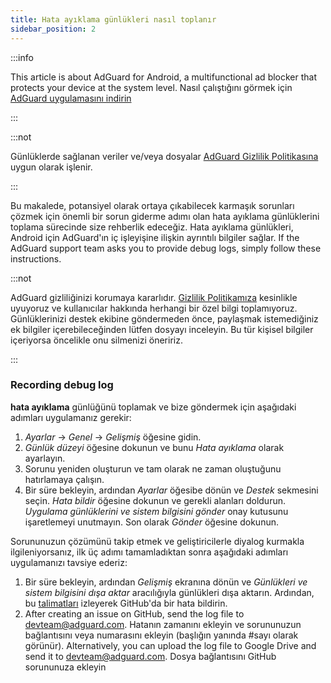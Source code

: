 ```yaml
---
title: Hata ayıklama günlükleri nasıl toplanır
sidebar_position: 2
---
```


:::info

This article is about AdGuard for Android, a multifunctional ad blocker that protects your device at the system level. Nasıl çalıştığını görmek için [AdGuard uygulamasını indirin](https://agrd.io/download-kb-adblock)

:::

:::not

Günlüklerde sağlanan veriler ve/veya dosyalar [AdGuard Gizlilik Politikasına](https://adguard.com/en/privacy.html) uygun olarak işlenir.

:::

Bu makalede, potansiyel olarak ortaya çıkabilecek karmaşık sorunları çözmek için önemli bir sorun giderme adımı olan hata ayıklama günlüklerini toplama sürecinde size rehberlik edeceğiz. Hata ayıklama günlükleri, Android için AdGuard'ın iç işleyişine ilişkin ayrıntılı bilgiler sağlar. If the AdGuard support team asks you to provide debug logs, simply follow these instructions.

:::not

AdGuard gizliliğinizi korumaya kararlıdır. [Gizlilik Politikamıza](https://adguard.com/privacy/android.html) kesinlikle uyuyoruz ve kullanıcılar hakkında herhangi bir özel bilgi toplamıyoruz. Günlüklerinizi destek ekibine göndermeden önce, paylaşmak istemediğiniz ek bilgiler içerebileceğinden lütfen dosyayı inceleyin. Bu tür kişisel bilgiler içeriyorsa öncelikle onu silmenizi öneririz.

:::

### Recording debug log

**hata ayıklama** günlüğünü toplamak ve bize göndermek için aşağıdaki adımları uygulamanız gerekir:

1. *Ayarlar* → *Genel* → *Gelişmiş* öğesine gidin.
1. *Günlük düzeyi* öğesine dokunun ve bunu *Hata ayıklama* olarak ayarlayın.
1. Sorunu yeniden oluşturun ve tam olarak ne zaman oluştuğunu hatırlamaya çalışın.
1. Bir süre bekleyin, ardından *Ayarlar* öğesibe dönün ve *Destek* sekmesini seçin. *Hata bildir* öğesine dokunun ve gerekli alanları doldurun. *Uygulama günlüklerini ve sistem bilgisini gönder* onay kutusunu işaretlemeyi unutmayın. Son olarak *Gönder* öğesine dokunun.

Sorununuzun çözümünü takip etmek ve geliştiricilerle diyalog kurmakla ilgileniyorsanız, ilk üç adımı tamamladıktan sonra aşağıdaki adımları uygulamanızı tavsiye ederiz:

1. Bir süre bekleyin, ardından *Gelişmiş* ekranına dönün ve *Günlükleri ve sistem bilgisini dışa aktar* aracılığıyla günlükleri dışa aktarın. Ardından, bu [talimatları](/guides/report-bugs.md) izleyerek GitHub'da bir hata bildirin.
1. After creating an issue on GitHub, send the log file to <devteam@adguard.com>. Hatanın zamanını ekleyin ve sorununuzun bağlantısını veya numarasını ekleyin (başlığın yanında #sayı olarak görünür). Alternatively, you can upload the log file to Google Drive and send it to <devteam@adguard.com>. Dosya bağlantısını GitHub sorununuza ekleyin
